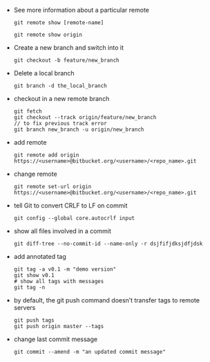 - See more information about a particular remote
    ```git
    git remote show [remote-name]
    ```
    ```git
    git remote show origin
    ```

- Create a new branch and switch into it
    ```git
    git checkout -b feature/new_branch
    ```

- Delete a local branch
    ```git
    git branch -d the_local_branch
    ```

- checkout in a new remote branch
    ```git
    git fetch
    git checkout --track origin/feature/new_branch
    // to fix previous track error
    git branch new_branch -u origin/new_branch
    ```
- add remote
    ```git
    git remote add origin https://<username>@bitbucket.org/<username>/<repo_name>.git
    ```
- change remote
    ```git
    git remote set-url origin https://<username>@bitbucket.org/<username>/<repo_name>.git
    ```

- tell Git to convert CRLF to LF on commit
    ```git
    git config --global core.autocrlf input
    ```
    
- show all files involved in a commit 
    ```git
    git diff-tree --no-commit-id --name-only -r dsjfifjdksjdfjdsk
    ```
   
- add annotated tag
    ```git
    git tag -a v0.1 -m "demo version"
    git show v0.1
    # show all tags with messages
    git tag -n
    ```
    
- by default, the git push command doesn’t transfer tags to remote servers
    ```git
    git push tags
    git push origin master --tags
    ```

- change last commit message
    ```git
    git commit --amend -m "an updated commit message"
    ```




